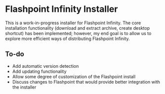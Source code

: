 # Flashpoint Infinity Installer
This is a work-in-progress installer for Flashpoint Infinity. The core installation functionality (download and extract archive, create desktop shortcut)  has been implemented; however, my end goal is to allow us to explore more efficient ways of distributing Flashpoint Infinity.

## To-do
* Add automatic version detection
* Add updating functionality
* Allow some degree of customization of the Flashpoint install
* Discuss changes to Flashpoint that would provide better integration with the installer
